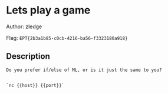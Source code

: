 # Lets play a game
Author: zledge

Flag: `EPT{2b3a1b85-c0cb-4216-ba56-f3323180a918}`
## Description
```
Do you prefer if/else of ML, or is it just the same to you?


`nc {{host}} {{port}}`
```

